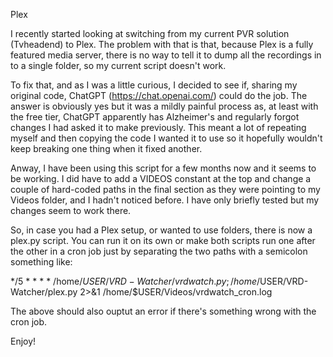 Plex

I recently started looking at switching from my current PVR solution (Tvheadend) to Plex.  The problem with that is that, because Plex is a fully featured media server, there is no way to tell it to dump all the recordings in to a single folder, so my current script doesn't work.

To fix that, and as I was a little curious, I decided to see if, sharing my original code, ChatGPT (https://chat.openai.com/) could do the job.  The answer is obviously yes but it was a mildly painful process as, at least with the free tier, ChatGPT apparently has Alzheimer's and regularly forgot changes I had asked it to make previously.  This meant a lot of repeating myself and then copying the code I wanted it to use so it hopefully wouldn't keep breaking one thing when it fixed another.

Anway, I have been using this script for a few months now and it seems to be working.  I did have to add a VIDEOS constant at the top and change a couple of hard-coded paths in the final section as they were pointing to my Videos folder, and I hadn't noticed before.  I have only briefly tested but my changes seem to work there.

So, in case you had a Plex setup, or wanted to use folders, there is now a plex.py script.  You can run it on its own or make both scripts run one after the other in a cron job just by separating the two paths with a semicolon something like:

*/5 * * * * /home/$USER/VRD-Watcher/vrdwatch.py; /home/$USER/VRD-Watcher/plex.py 2>&1 /home/$USER/Videos/vrdwatch_cron.log

The above should also ouptut an error if there's something wrong with the cron job.

Enjoy!
